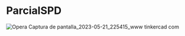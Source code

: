 # ParcialSPD
![Opera Captura de pantalla_2023-05-21_225415_www tinkercad com](https://github.com/Fedevivass/ParcialSPD/assets/98746982/1e3a5b08-abcf-4ebf-9bf5-0bc1f9bd894c)
